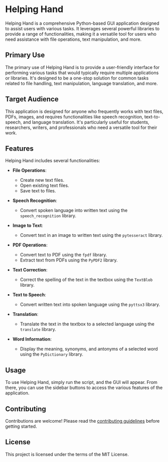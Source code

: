 # Helping Hand

Helping Hand is a comprehensive Python-based GUI application designed to assist users with various tasks. It leverages several powerful libraries to provide a range of functionalities, making it a versatile tool for users who need assistance with file operations, text manipulation, and more.

## Primary Use

The primary use of Helping Hand is to provide a user-friendly interface for performing various tasks that would typically require multiple applications or libraries. It's designed to be a one-stop solution for common tasks related to file handling, text manipulation, language translation, and more.

## Target Audience

This application is designed for anyone who frequently works with text files, PDFs, images, and requires functionalities like speech recognition, text-to-speech, and language translation. It's particularly useful for students, researchers, writers, and professionals who need a versatile tool for their work.

## Features

Helping Hand includes several functionalities:

- **File Operations**: 
    - Create new text files.
    - Open existing text files.
    - Save text to files.

- **Speech Recognition**: 
    - Convert spoken language into written text using the `speech_recognition` library.

- **Image to Text**: 
    - Convert text in an image to written text using the `pytesseract` library.

- **PDF Operations**: 
    - Convert text to PDF using the `fpdf` library.
    - Extract text from PDFs using the `PyPDF2` library.

- **Text Correction**: 
    - Correct the spelling of the text in the textbox using the `TextBlob` library.

- **Text to Speech**: 
    - Convert written text into spoken language using the `pyttsx3` library.

- **Translation**: 
    - Translate the text in the textbox to a selected language using the `translate` library.

- **Word Information**: 
    - Display the meaning, synonyms, and antonyms of a selected word using the `PyDictionary` library.

## Usage

To use Helping Hand, simply run the script, and the GUI will appear. From there, you can use the sidebar buttons to access the various features of the application.

## Contributing

Contributions are welcome! Please read the [contributing guidelines](https://github.com/Shubham-Datta/Helping-Hand/blob/main/CONTRIBUTING.md) before getting started.

## License

This project is licensed under the terms of the MIT License.

